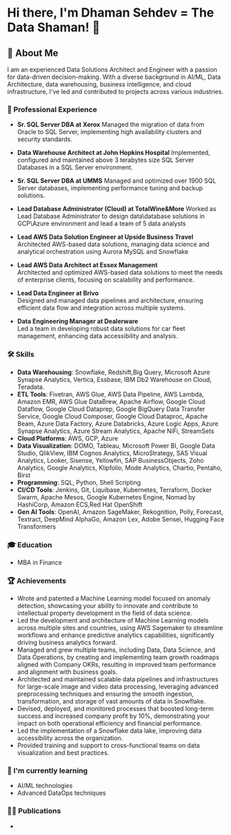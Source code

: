 # Hi there, I'm Dhaman Sehdev = The Data Shaman! 👋

## 🚀 About Me
I am an experienced Data Solutions Architect and Engineer with a passion for data-driven decision-making. With a diverse background in AI/ML, Data Architecture, data warehousing, business intelligence, and cloud infrastructure, I've led and contributed to projects across various industries.

### 💼 Professional Experience
- **Sr. SQL Server DBA at Xerox**
  Managed the migration of data from Oracle to SQL Server, implementing high availability clusters and security standards.

- **Data Warehouse Architect at John Hopkins Hospital**
  Implemented, configured and maintained above 3 terabytes size SQL Server Databases in a SQL Server environment.

- **Sr. SQL Server DBA at UMMS**
  Managed and optimized over 1900 SQL Server databases, implementing performance tuning and backup solutions.

- **Lead Database Administrator (Cloud) at TotalWine&More**
  Worked as Lead Database Administrator to design data\database solutions in GCP\Azure environment and lead a team of 5 data analysts

- **Lead AWS Data Solution Engineer at Upside Business Travel**
  Architected AWS-based data solutions, managing data science and analytical orchestration using Aurora MySQL and Snowflake

- **Lead AWS Data Architect at Essex Management**  
  Architected and optimized AWS-based data solutions to meet the needs of enterprise clients, focusing on scalability and performance.

- **Lead Data Engineer at Brivo**  
  Designed and managed data pipelines and architecture, ensuring efficient data flow and integration across multiple systems.

- **Data Engineering Manager at Dealerware**  
  Led a team in developing robust data solutions for car fleet management, enhancing data accessibility and analysis.


### 🛠️ Skills
- **Data Warehousing**: Snowflake, Redshift,Big Query, Microsoft Azure Synapse Analytics, Vertica, Essbase, IBM Db2 Warehouse on Cloud, Teradata.
- **ETL Tools**: Fivetran, AWS Glue, AWS Data Pipeline, AWS Lambda, Amazon EMR, AWS Glue DataBrew, Apache Airflow, Google Cloud Dataflow, Google Cloud Dataprep, Google BigQuery Data Transfer Service, Google Cloud Composer, Google Cloud Dataproc, Apache Beam, Azure Data Factory, Azure Databricks, Azure Logic Apps, Azure Synapse Analytics, Azure Stream Analytics, Apache NiFi, StreamSets
- **Cloud Platforms**: AWS, GCP, Azure
- **Data Visualization**: DOMO, Tableau, Microsoft Power BI, Google Data Studio, QlikView, IBM Cognos Analytics, MicroStrategy, SAS Visual Analytics, Looker, Sisense, Yellowfin, SAP BusinessObjects, Zoho Analytics, Google Analytics, Klipfolio, Mode Analytics, Chartio, Pentaho, Birst
- **Programming**: SQL, Python, Shell Scripting
- **CI/CD Tools**: Jenkins, Git, Liquibase, Kubernetes, Terraform, Docker Swarm, Apache Mesos, Google Kubernetes Engine, Nomad by HashiCorp, Amazon ECS,Red Hat OpenShift
- **Gen AI Tools**: OpenAI, Amazon SageMaker, Rekognition, Polly, Forecast, Textract, DeepMind AlphaGo, Amazon Lex, Adobe Sensei, Hugging Face Transformers

### 🎓 Education
- MBA in Finance


### 🏆 Achievements
- Wrote and patented a Machine Learning model focused on anomaly detection, showcasing your ability to innovate and contribute to intellectual property development in the field of data science.
- Led the development and architecture of Machine Learning models across multiple sites and countries, using AWS Sagemaker to streamline workflows and enhance predictive analytics capabilities, significantly driving business analytics forward.
- Managed and grew multiple teams, including Data, Data Science, and Data Operations, by creating and implementing team growth roadmaps aligned with Company OKRs, resulting in improved team performance and alignment with business goals.
- Architected and maintained scalable data pipelines and infrastructures for large-scale image and video data processing, leveraging advanced preprocessing techniques and ensuring the smooth ingestion, transformation, and storage of vast amounts of data in Snowflake.
- Devised, deployed, and monitored processes that boosted long-term success and increased company profit by 10%, demonstrating your impact on both operational efficiency and financial performance.
- Led the implementation of a Snowflake data lake, improving data accessibility across the organization.
- Provided training and support to cross-functional teams on data visualization and best practices.



### 🌱 I'm currently learning
- AI/ML technologies
- Advanced DataOps techniques

### 👨‍💻 Publications
- 

